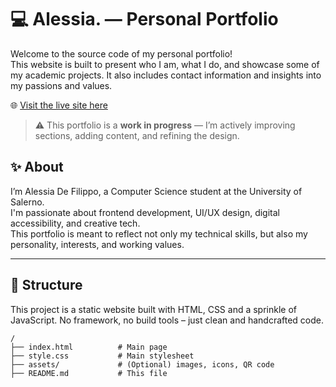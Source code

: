 # 💻 Alessia. — Personal Portfolio

Welcome to the source code of my personal portfolio!  
This website is built to present who I am, what I do, and showcase some of my academic projects. It also includes contact information and insights into my passions and values.

🌐 [Visit the live site here](https://al3ssiaDeFilippo.github.io/Alessia./)

> ⚠️ This portfolio is a **work in progress** — I’m actively improving sections, adding content, and refining the design.


## ✨ About

I’m Alessia De Filippo, a Computer Science student at the University of Salerno.  
I'm passionate about frontend development, UI/UX design, digital accessibility, and creative tech.  
This portfolio is meant to reflect not only my technical skills, but also my personality, interests, and working values.

---

## 📁 Structure

This project is a static website built with HTML, CSS and a sprinkle of JavaScript. No framework, no build tools – just clean and handcrafted code.

```plaintext
/
├── index.html          # Main page
├── style.css           # Main stylesheet
├── assets/             # (Optional) images, icons, QR code
├── README.md           # This file
